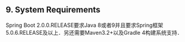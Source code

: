 ## 9. System Requirements
Spring Boot 2.0.0.RELEASE要求Java 8或者9并且要求Spring框架5.0.6.RELEASE及以上．另还需要Maven3.2+以及Gradle 4构建系统支持．